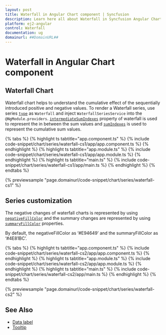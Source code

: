 ```yaml
---
layout: post
title: Waterfall in Angular Chart component | Syncfusion
description: Learn here all about Waterfall in Syncfusion Angular Chart component of Syncfusion Essential JS 2 and more.
platform: ej2-angular
control: Waterfall
documentation: ug
domainurl: ##DomainURL##
---
```


# Waterfall in Angular Chart component

## Waterfall Chart

Waterfall chart helps to understand the cumulative effect of the sequentially introduced positive and negative values. To render a Waterfall series, use series [`type`](https://ej2.syncfusion.com/angular/documentation/api/chart/seriesDirective/#type) as
`Waterfall` and inject `WaterfallSeriesService` into the `@NgModule.providers`. [`intermediateSumIndexes`](https://ej2.syncfusion.com/angular/documentation/api/chart/seriesDirective/#intermediateSumIndexes) property of waterfall is used to represent the in between the sum values and [`sumIndexes`](https://ej2.syncfusion.com/angular/documentation/api/chart/seriesDirective/#sumIndexes) is used to represent the cumulative sum values.

{% tabs %}
{% highlight ts tabtitle="app.component.ts" %}
{% include code-snippet/chart/series/waterfall-cs1/app/app.component.ts %}
{% endhighlight %}
{% highlight ts tabtitle="app.module.ts" %}
{% include code-snippet/chart/series/waterfall-cs1/app/app.module.ts %}
{% endhighlight %}
{% highlight ts tabtitle="main.ts" %}
{% include code-snippet/chart/series/waterfall-cs1/app/main.ts %}
{% endhighlight %}
{% endtabs %}
  
{% previewsample "page.domainurl/code-snippet/chart/series/waterfall-cs1" %}

## Series customization

The negative changes of waterfall charts is represented by using [`negativeFillColor`](https://ej2.syncfusion.com/angular/documentation/api/chart/seriesDirective/#negativeFillColor) and the summary changes are represented by using [`summaryFillColor`](https://ej2.syncfusion.com/angular/documentation/api/chart/seriesDirective/#summaryFillColor) properties.

By default, the negativeFillColor as ‘#E94649’ and the summaryFillColor as ‘#4E81BC’.

{% tabs %}
{% highlight ts tabtitle="app.component.ts" %}
{% include code-snippet/chart/series/waterfall-cs2/app/app.component.ts %}
{% endhighlight %}
{% highlight ts tabtitle="app.module.ts" %}
{% include code-snippet/chart/series/waterfall-cs2/app/app.module.ts %}
{% endhighlight %}
{% highlight ts tabtitle="main.ts" %}
{% include code-snippet/chart/series/waterfall-cs2/app/main.ts %}
{% endhighlight %}
{% endtabs %}
  
{% previewsample "page.domainurl/code-snippet/chart/series/waterfall-cs2" %}

## See Also

* [Data label](../data-labels/)
* [Tooltip](../tool-tip/)